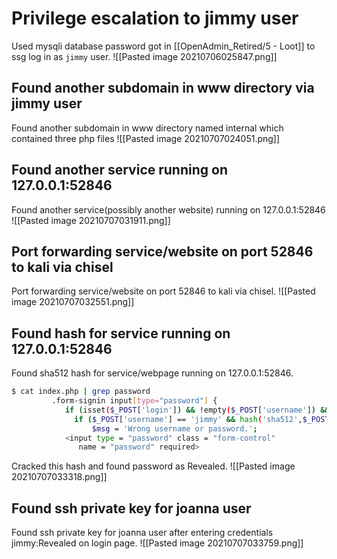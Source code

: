 # Privilege escalation to jimmy user
Used mysqli database password  got in [[OpenAdmin_Retired/5 - Loot]] to ssg log in as `jimmy` user.
![[Pasted image 20210706025847.png]]
## Found another subdomain in www directory via jimmy user
Found another subdomain in www directory named internal which contained three
php files
![[Pasted image 20210707024051.png]]
## Found another service running on 127.0.0.1:52846
Found another service(possibly another website) running on 127.0.0.1:52846
![[Pasted image 20210707031911.png]]
## Port forwarding service/website on port 52846 to kali via chisel
 Port forwarding service/website on port 52846 to kali via chisel.
 ![[Pasted image 20210707032551.png]]
 ## Found hash for service running on 127.0.0.1:52846
 Found sha512 hash for service/webpage running on 127.0.0.1:52846.
```bash
$ cat index.php | grep password
         .form-signin input[type="password"] {
            if (isset($_POST['login']) && !empty($_POST['username']) && !empty($_POST['password'])) {
              if ($_POST['username'] == 'jimmy' && hash('sha512',$_POST['password']) == '00e302ccdcf1c60b8ad50ea50cf72b939705f49f40f0dc658801b4680b7d758eebdc2e9f9ba8ba3ef8a8bb9a796d34ba2e856838ee9bdde852b8ec3b3a0523b1') {
                  $msg = 'Wrong username or password.';
            <input type = "password" class = "form-control"
               name = "password" required>
```
Cracked this hash and found password as Revealed.
![[Pasted image 20210707033318.png]]
## Found ssh private key for joanna user
 Found ssh private key for joanna user after entering credentials jimmy:Revealed on login page.
![[Pasted image 20210707033759.png]]